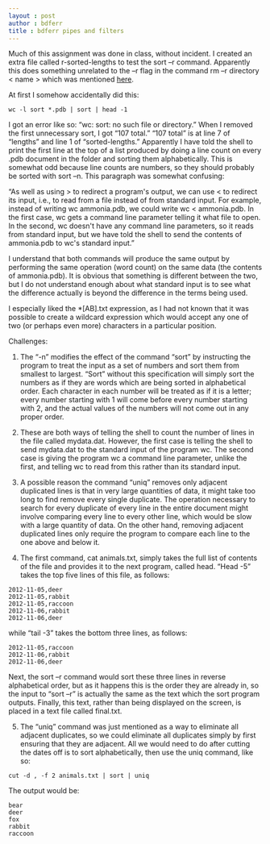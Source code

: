```yaml
---
layout : post
author : bdferr
title : bdferr pipes and filters
---
```


Much of this assignment was done in class, without incident. I created an extra file called r-sorted-lengths to test the sort –r command. Apparently this does something unrelated to the –r flag in the command rm –r directory &lt; name &gt; which was mentioned [here](http://software-carpentry.org/v5/novice/shell/02-create.html). 


At first I somehow accidentally did this: 

```
wc -l sort *.pdb | sort | head -1
```

I got an error like so: “wc: sort: no such file or directory.” When I removed the first unnecessary sort, I got “107 total.” “107 total” is at line 7 of “lengths” and line 1 of “sorted-lengths.” Apparently I have told the shell to print the first line at the top of a list produced by doing a line count on every .pdb document in the folder and sorting them alphabetically. This is somewhat odd because line counts are numbers, so they should probably be sorted with sort –n.
This paragraph was somewhat confusing: 

“As well as using > to redirect a program's output, we can use < to redirect its input, i.e., to read from a file instead of from standard input. For example, instead of writing wc ammonia.pdb, we could write wc < ammonia.pdb. In the first case, wc gets a command line parameter telling it what file to open. In the second, wc doesn't have any command line parameters, so it reads from standard input, but we have told the shell to send the contents of ammonia.pdb to wc's standard input.”

I understand that both commands will produce the same output by performing the same operation (word count) on the same data (the contents of ammonia.pdb). It is obvious that something is different between the two, but I do not understand enough about what standard input is to see what the difference actually is beyond the difference in the terms being used.

I especially liked the &#42;[AB].txt expression, as I had not known that it was possible to create a wildcard expression which would accept any one of two (or perhaps even more) characters in a particular position.

Challenges:

1. The “-n” modifies the effect of the command “sort” by instructing the program to treat the input as a set of numbers and sort them from smallest to largest. “Sort” without this specification will simply sort the numbers as if they are words which are being sorted in alphabetical order. Each character in each number will be treated as if it is a letter; every number starting with 1 will come before every number starting with 2, and the actual values of the numbers will not come out in any proper order.

2. These are both ways of telling the shell to count the number of lines in the file called mydata.dat. However, the first case is telling the shell to send mydata.dat to the standard input of the program wc. The second case is giving the program wc a command line parameter, unlike the first, and telling wc to read from this rather than its standard input.

3. A possible reason the command “uniq” removes only adjacent duplicated lines is that in very large quantities of data, it might take too long to find remove every single duplicate. The operation necessary to search for every duplicate of every line in the entire document might involve comparing every line to every other line, which would be slow with a large quantity of data. On the other hand, removing adjacent duplicated lines only require the program to compare each line to the one above and below it.

4. The first command, cat animals.txt, simply takes the full list of contents of the file and provides it to the next program, called head. “Head -5” takes the top five lines of this file, as follows: 

```
2012-11-05,deer
2012-11-05,rabbit
2012-11-05,raccoon
2012-11-06,rabbit
2012-11-06,deer
```

while “tail -3” takes the bottom three lines, as follows:

```
2012-11-05,raccoon
2012-11-06,rabbit
2012-11-06,deer
```

Next, the sort –r command would sort these three lines in reverse alphabetical order, but as it happens this is the order they are already in, so the input to “sort –r” is actually the same as the text which the sort program outputs.
Finally, this text, rather than being displayed on the screen, is placed in a text file called final.txt.

5. The “uniq” command was just mentioned as a way to eliminate all adjacent duplicates, so we could eliminate all duplicates simply by first ensuring that they are adjacent. All we would need to do after cutting the dates off is to sort alphabetically, then use the uniq command, like so:

```
cut -d , -f 2 animals.txt | sort | uniq
```

The output would be:

```
bear
deer
fox
rabbit
raccoon
```
